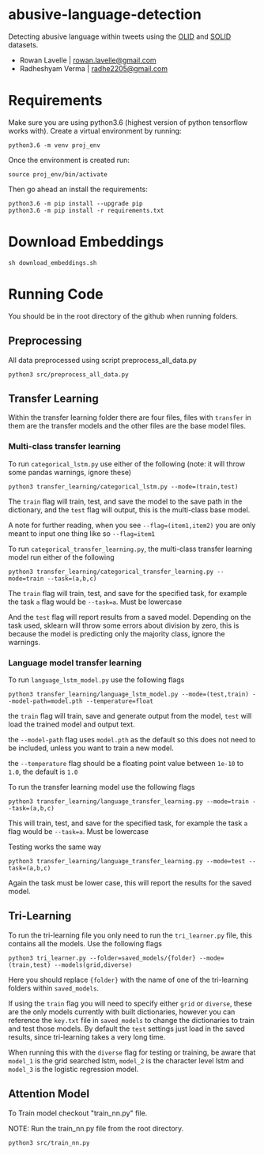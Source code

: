 # abusive-language-detection
Detecting abusive language within tweets using the [OLID](https://sites.google.com/site/offensevalsharedtask/olid) and [SOLID](https://sites.google.com/site/offensevalsharedtask/solid) datasets.

- Rowan Lavelle | <rowan.lavelle@gmail.com>
- Radheshyam Verma | <radhe2205@gmail.com>

# Requirements

Make sure you are using python3.6 (highest version of python tensorflow works with). Create a virtual environment by running:

```
python3.6 -m venv proj_env
```

Once the environment is created run:

```
source proj_env/bin/activate
```

Then go ahead an install the requirements:

```
python3.6 -m pip install --upgrade pip
python3.6 -m pip install -r requirements.txt
```

# Download Embeddings
```
sh download_embeddings.sh
```

# Running Code
You should be in the root directory of the github when running folders.

## Preprocessing
All data preprocessed using script preprocess_all_data.py

```
python3 src/preprocess_all_data.py
```

## Transfer Learning
Within the transfer learning folder there are four files, files with `transfer` in them are the transfer models and the other files are the base model files.


### Multi-class transfer learning
To run `categorical_lstm.py` use either of the following (note: it will throw some pandas warnings, ignore these)
```
python3 transfer_learning/categorical_lstm.py --mode=(train,test)
```
The `train` flag will train, test, and save the model to the save path in the dictionary, and the `test` flag will output, this is the multi-class base model.

A note for further reading, when you see `--flag=(item1,item2)` you are only meant to input one thing like so `--flag=item1`

To run `categorical_transfer_learning.py`, the multi-class transfer learning model run either of the following
```
python3 transfer_learning/categorical_transfer_learning.py --mode=train --task=(a,b,c)
```
The `train` flag will train, test, and save for the specified task, for example the task `a` flag would be `--task=a`. Must be lowercase

And the `test` flag will report results from a saved model. Depending on the task used, sklearn will throw some errors about division by zero, this is because the model is predicting only the majority class, ignore the warnings.


### Language model transfer learning
To run `language_lstm_model.py` use the following flags
```
python3 transfer_learning/language_lstm_model.py --mode=(test,train) --model-path=model.pth --temperature=float
```
the `train` flag will train, save and generate output from the model, `test` will load the trained model and output text.

the `--model-path` flag uses `model.pth` as the default so this does not need to be included, unless you want to train a new model. 

the `--temperature` flag should be a floating point value between `1e-10` to `1.0`, the default is `1.0`

To run the transfer learning model use the following flags
```
python3 transfer_learning/language_transfer_learning.py --mode=train --task=(a,b,c)
```
This will train, test, and save for the specified task, for example the task `a` flag would be `--task=a`. Must be lowercase

Testing works the same way
```
python3 transfer_learning/language_transfer_learning.py --mode=test --task=(a,b,c)
```
Again the task must be lower case, this will report the results for the saved model.


## Tri-Learning
To run the tri-learning file you only need to run the `tri_learner.py` file, this contains all the models. Use the following flags
```
python3 tri_learner.py --folder=saved_models/{folder} --mode=(train,test) --models(grid,diverse)
```

Here you should replace `{folder}` with the name of one of the tri-learning folders within `saved_models`.

If using the `train` flag you will need to specify either `grid` or `diverse`, these are the only models currently with built dictionaries, however you can reference the `key.txt` file in `saved_models` to change the dictionaries to train and test those models. By default the `test` settings just load in the saved results, since tri-learning takes a very long time. 

When running this with the `diverse` flag for testing or training, be aware that `model_1` is the grid searched lstm, `model_2` is the character level lstm and `model_3` is the logistic regression model.


## Attention Model
To Train model checkout "train_nn.py" file.

NOTE: Run the train_nn.py file from the root directory.
```
python3 src/train_nn.py
```
